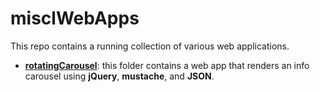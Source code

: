 # misclWebApps

This repo contains a running collection of various web applications.

- **[rotatingCarousel](rotatingCarousel)**:  this folder contains a web app that renders an info carousel using **jQuery**, **mustache**, and **JSON**.
